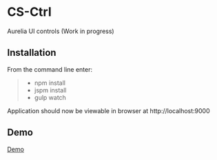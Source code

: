 CS-Ctrl
===================
Aurelia UI controls (Work in progress)


Installation
-------------
From the command line enter:
> - npm install
> - jspm install
> - gulp watch

Application should now be viewable in browser at http://localhost:9000


Demo
-------------
[Demo][DemoLink]

[DemoLink]: http://csaloio.github.io/cs-ctrl/
